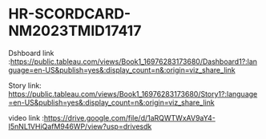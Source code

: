# HR-SCORDCARD-NM2023TMID17417
Dshboard link :https://public.tableau.com/views/Book1_16976283173680/Dashboard1?:language=en-US&publish=yes&:display_count=n&:origin=viz_share_link

Story link:  https://public.tableau.com/views/Book1_16976283173680/Story1?:language=en-US&publish=yes&:display_count=n&:origin=viz_share_link

video link :https://drive.google.com/file/d/1aRQWTWxAV9aY4-I5nNL1VHiQafM946WP/view?usp=drivesdk
